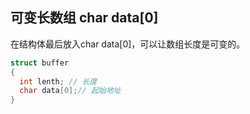 ## 可变长数组 char data[0]
在结构体最后放入char data[0]，可以让数组长度是可变的。
```c
struct buffer
{
  int lenth; // 长度
  char data[0];// 起始地址
}
```